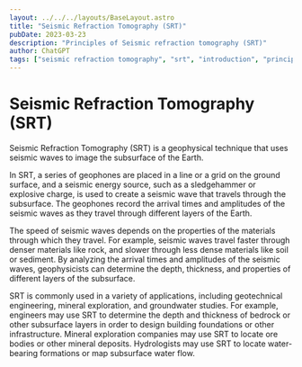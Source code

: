 ```yaml
---
layout: ../../../layouts/BaseLayout.astro
title: "Seismic Refraction Tomography (SRT)"
pubDate: 2023-03-23
description: "Principles of Seismic refraction tomography (SRT)"
author: ChatGPT
tags: ["seismic refraction tomography", "srt", "introduction", "principles"]
---
```


# Seismic Refraction Tomography (SRT)

Seismic Refraction Tomography (SRT) is a geophysical technique that uses seismic waves to image the subsurface of the Earth.

In SRT, a series of geophones are placed in a line or a grid on the ground surface, and a seismic energy source, such as a sledgehammer or explosive charge, is used to create a seismic wave that travels through the subsurface. The geophones record the arrival times and amplitudes of the seismic waves as they travel through different layers of the Earth.

The speed of seismic waves depends on the properties of the materials through which they travel. For example, seismic waves travel faster through denser materials like rock, and slower through less dense materials like soil or sediment. By analyzing the arrival times and amplitudes of the seismic waves, geophysicists can determine the depth, thickness, and properties of different layers of the subsurface.

SRT is commonly used in a variety of applications, including geotechnical engineering, mineral exploration, and groundwater studies. For example, engineers may use SRT to determine the depth and thickness of bedrock or other subsurface layers in order to design building foundations or other infrastructure. Mineral exploration companies may use SRT to locate ore bodies or other mineral deposits. Hydrologists may use SRT to locate water-bearing formations or map subsurface water flow.

